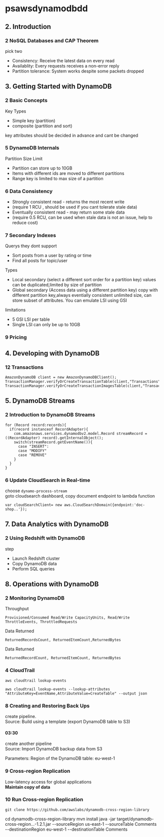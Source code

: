 # psawsdynamodbdd
## 2. Introduction
### 2 NoSQL Databases and CAP Theorem
pick two
- Consistency: Receive the latest data on every read
- Availablity: Every requests receives a non-error reply
- Partition tolerance: System works despite some packets dropped



## 3. Getting Started with DynamoDB
### 2 Basic Concepts
Key Types
- Simple key (partition)
- composite (partition and sort)  


key attributes should be decided in advance and cant be changed


### 5 DynamoDB Internals
Partition Size Limit
- Partition can store up to 10GB
- Items with different ids are moved to different partitions
- Range key is limited to max size of a partition

### 6 Data Consistency
- Strongly consistent read - returns the most recent write
- (require 1 RCU , should be used if you cant tolerate stale data)
- Eventually consistent read - may return some stale data
- (require 0.5 RCU, can be used when stale data is not an issue, help to reduce cost)


### 7 Secondary Indexes
Querys they dont support
- Sort posts from a user by rating or time
- Find all posts for topic/user

Types
- Local secondary (select a different sort order for a partition key) values can be duplicated,limited by size of partition
- Global secondary (Access data using a different partition key) copy with different partition key,always eventially consistent unlimited size, can store subset of attributes. You can emulate LSI using GSI  


limitations
- 5 GSI LSI per table
- Single LSI can only be up to 10GB


### 9 Pricing





## 4. Developing with DynamoDB

### 12 Transactions
```
AmazonDynamoDB client = new AmazonDynamoDBClient();
TransactionManager.verifyOrCreateTransactionTable(client,"Transactions",10,10,10*60);
TransactionManager.verifyOrCreateTransactionImagesTable(client,"Transactions",10,10,10*60);
```


## 5. DynamoDB Streams
### 2 Introduction to DynamoDB Streams
```
for (Record record:records){
  if(record instanceof RecordAdapter){
    com.amazonaws.services.dynamodbv2.model.Record streamRecord = ((RecordAdapter) record).getInternalObject();
    switch(streamRecord.getEventName()){
      case "INSERT":
      case "MODIFY"
      case "REMOVE"
    }
  }
}
```
### 6 Update CloudSearch in Real-time
choose ```dynamo-process-stream```  
goto cloudsearch dashboard, copy document endpoint to lambda function
```
var cloudSearchClient= new aws.CloudSearchDomain({endpoint:'doc-shop..'});
```









## 7. Data Analytics with DynamoDB
### 2 Using Redshift with DynamoDB
step
- Launch Redshift cluster
- Copy DynamoDB data
- Perform SQL queries






## 8. Operations with DynamoDB

### 2 Monitoring DynamoDB
Throughput
```
Provisioned/Consumed Read/Write CapacityUnits, Read/Write ThrottleEvents, ThrottledRequests
```
Data Returned
```
ReturnedRecordsCount, ReturnedItemCount,ReturnedBytes
```
Data Returned
```
ReturnedRecordCount, ReturnedItemCount, ReturnedBytes
```


### 4 CloudTrail
```
aws cloudtrail lookup-events
```
```
aws cloudtrail lookup-events --lookup-attributes "AttributeKey=EventName,AttributeValue=CreateTable" --output json
```
### 8 Creating and Restoring Back Ups
create pipeline.  
Source: Build using a template (export DynamoDB table to S3)  

#### 03:30
create another pipeline  
Source: Import DynamoDB backup data from S3  

Parameters:
Region of the DynamoDB table: eu-west-1

### 9 Cross-region Replication
Low-latency access for global applications  
__Maintain copy of data__

### 10 Run Cross-region Replication
```
git clone https://github.com/awslabs/dynamodb-cross-region-library
```
cd dynamodb-cross-region-library
mvn install
java -jar target/dynamodb-cross-region...-1.2.1.jar --sourceRegion us-east-1 --sourceTable Comments --destinationRegion eu-west-1 --destinationTable Comments
```



